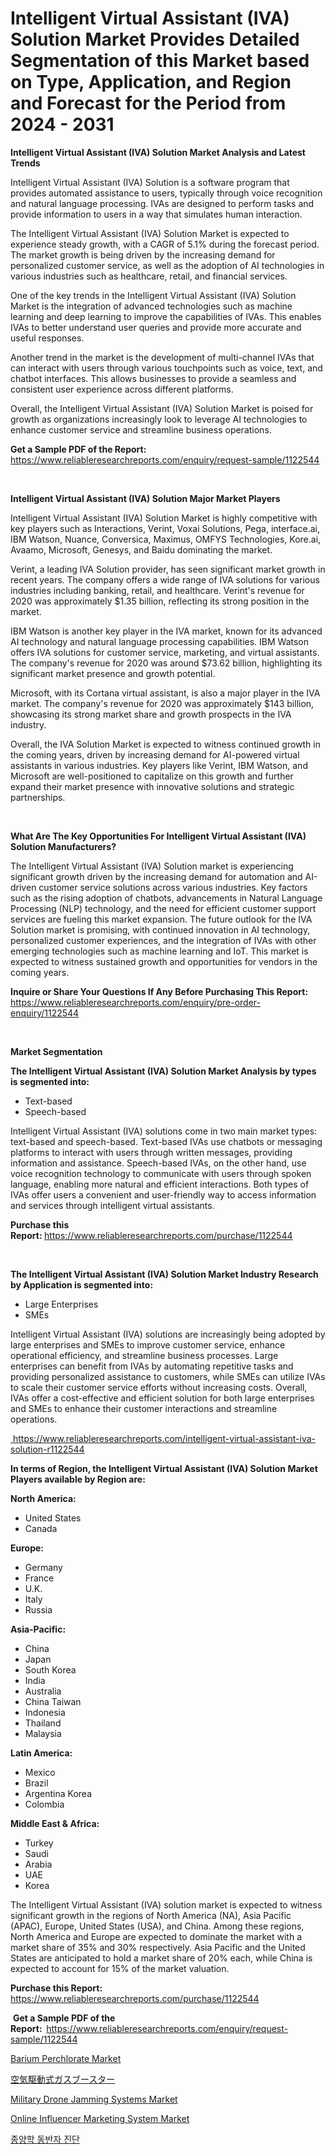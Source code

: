 <p><h1>Intelligent Virtual Assistant (IVA) Solution Market Provides Detailed Segmentation of this Market based on Type, Application, and Region and Forecast for the Period from 2024 - 2031</h1></p><p><strong>Intelligent Virtual Assistant (IVA) Solution Market Analysis and Latest Trends</strong></p>
<p><p>Intelligent Virtual Assistant (IVA) Solution is a software program that provides automated assistance to users, typically through voice recognition and natural language processing. IVAs are designed to perform tasks and provide information to users in a way that simulates human interaction.</p><p>The Intelligent Virtual Assistant (IVA) Solution Market is expected to experience steady growth, with a CAGR of 5.1% during the forecast period. The market growth is being driven by the increasing demand for personalized customer service, as well as the adoption of AI technologies in various industries such as healthcare, retail, and financial services.</p><p>One of the key trends in the Intelligent Virtual Assistant (IVA) Solution Market is the integration of advanced technologies such as machine learning and deep learning to improve the capabilities of IVAs. This enables IVAs to better understand user queries and provide more accurate and useful responses.</p><p>Another trend in the market is the development of multi-channel IVAs that can interact with users through various touchpoints such as voice, text, and chatbot interfaces. This allows businesses to provide a seamless and consistent user experience across different platforms.</p><p>Overall, the Intelligent Virtual Assistant (IVA) Solution Market is poised for growth as organizations increasingly look to leverage AI technologies to enhance customer service and streamline business operations.</p></p>
<p><strong>Get a Sample PDF of the Report:&nbsp;</strong> <a href="https://www.reliableresearchreports.com/enquiry/request-sample/1122544">https://www.reliableresearchreports.com/enquiry/request-sample/1122544</a></p>
<p>&nbsp;</p>
<p><strong>Intelligent Virtual Assistant (IVA) Solution Major Market Players</strong></p>
<p><p>Intelligent Virtual Assistant (IVA) Solution Market is highly competitive with key players such as Interactions, Verint, Voxai Solutions, Pega, interface.ai, IBM Watson, Nuance, Conversica, Maximus, OMFYS Technologies, Kore.ai, Avaamo, Microsoft, Genesys, and Baidu dominating the market.</p><p>Verint, a leading IVA Solution provider, has seen significant market growth in recent years. The company offers a wide range of IVA solutions for various industries including banking, retail, and healthcare. Verint's revenue for 2020 was approximately $1.35 billion, reflecting its strong position in the market.</p><p>IBM Watson is another key player in the IVA market, known for its advanced AI technology and natural language processing capabilities. IBM Watson offers IVA solutions for customer service, marketing, and virtual assistants. The company's revenue for 2020 was around $73.62 billion, highlighting its significant market presence and growth potential.</p><p>Microsoft, with its Cortana virtual assistant, is also a major player in the IVA market. The company's revenue for 2020 was approximately $143 billion, showcasing its strong market share and growth prospects in the IVA industry.</p><p>Overall, the IVA Solution Market is expected to witness continued growth in the coming years, driven by increasing demand for AI-powered virtual assistants in various industries. Key players like Verint, IBM Watson, and Microsoft are well-positioned to capitalize on this growth and further expand their market presence with innovative solutions and strategic partnerships.</p></p>
<p>&nbsp;</p>
<p><strong>What Are The Key Opportunities For Intelligent Virtual Assistant (IVA) Solution Manufacturers?</strong></p>
<p><p>The Intelligent Virtual Assistant (IVA) Solution market is experiencing significant growth driven by the increasing demand for automation and AI-driven customer service solutions across various industries. Key factors such as the rising adoption of chatbots, advancements in Natural Language Processing (NLP) technology, and the need for efficient customer support services are fueling this market expansion. The future outlook for the IVA Solution market is promising, with continued innovation in AI technology, personalized customer experiences, and the integration of IVAs with other emerging technologies such as machine learning and IoT. This market is expected to witness sustained growth and opportunities for vendors in the coming years.</p></p>
<p><strong>Inquire or Share Your Questions If Any Before Purchasing This Report:</strong> <a href="https://www.reliableresearchreports.com/enquiry/pre-order-enquiry/1122544">https://www.reliableresearchreports.com/enquiry/pre-order-enquiry/1122544</a></p>
<p>&nbsp;</p>
<p><strong>Market Segmentation</strong></p>
<p><strong>The Intelligent Virtual Assistant (IVA) Solution Market Analysis by types is segmented into:</strong></p>
<p><ul><li>Text-based</li><li>Speech-based</li></ul></p>
<p><p>Intelligent Virtual Assistant (IVA) solutions come in two main market types: text-based and speech-based. Text-based IVAs use chatbots or messaging platforms to interact with users through written messages, providing information and assistance. Speech-based IVAs, on the other hand, use voice recognition technology to communicate with users through spoken language, enabling more natural and efficient interactions. Both types of IVAs offer users a convenient and user-friendly way to access information and services through intelligent virtual assistants.</p></p>
<p><strong>Purchase this Report:&nbsp;</strong><a href="https://www.reliableresearchreports.com/purchase/1122544">https://www.reliableresearchreports.com/purchase/1122544</a></p>
<p>&nbsp;</p>
<p><strong>The Intelligent Virtual Assistant (IVA) Solution Market Industry Research by Application is segmented into:</strong></p>
<p><ul><li>Large Enterprises</li><li>SMEs</li></ul></p>
<p><p>Intelligent Virtual Assistant (IVA) solutions are increasingly being adopted by large enterprises and SMEs to improve customer service, enhance operational efficiency, and streamline business processes. Large enterprises can benefit from IVAs by automating repetitive tasks and providing personalized assistance to customers, while SMEs can utilize IVAs to scale their customer service efforts without increasing costs. Overall, IVAs offer a cost-effective and efficient solution for both large enterprises and SMEs to enhance their customer interactions and streamline operations.</p></p>
<p><a href="https://www.reliableresearchreports.com/intelligent-virtual-assistant-iva-solution-r1122544">&nbsp;https://www.reliableresearchreports.com/intelligent-virtual-assistant-iva-solution-r1122544</a></p>
<p><strong>In terms of Region, the Intelligent Virtual Assistant (IVA) Solution Market Players available by Region are:</strong></p>
<p>
    <p> <strong> North America: </strong>
        <ul>
            <li>United States</li>
            <li>Canada</li>
        </ul>
        </p> 
    <p> <strong> Europe: </strong>
        <ul>
            <li>Germany</li>
            <li>France</li>
            <li>U.K.</li>
            <li>Italy</li>
            <li>Russia</li>
        </ul>
        </p> 
    <p> <strong> Asia-Pacific: </strong>
        <ul>
            <li>China</li>
            <li>Japan</li>
            <li>South Korea</li>
            <li>India</li>
            <li>Australia</li>
            <li>China Taiwan</li>
            <li>Indonesia</li>
            <li>Thailand</li>
            <li>Malaysia</li>
        </ul>
        </p> 
    <p> <strong> Latin America: </strong>
        <ul>
            <li>Mexico</li>
            <li>Brazil</li>
            <li>Argentina Korea</li>
            <li>Colombia</li>
        </ul>
        </p> 
    <p> <strong> Middle East & Africa: </strong>
        <ul>
            <li>Turkey</li>
            <li>Saudi</li>
            <li>Arabia</li>
            <li>UAE</li>
            <li>Korea</li>
        </ul>
    </p>
    </p>
<p><p>The Intelligent Virtual Assistant (IVA) solution market is expected to witness significant growth in the regions of North America (NA), Asia Pacific (APAC), Europe, United States (USA), and China. Among these regions, North America and Europe are expected to dominate the market with a market share of 35% and 30% respectively. Asia Pacific and the United States are anticipated to hold a market share of 20% each, while China is expected to account for 15% of the market valuation.</p></p>
<p><strong>Purchase this Report: </strong><a href="https://www.reliableresearchreports.com/purchase/1122544">https://www.reliableresearchreports.com/purchase/1122544</a></p>
<p>&nbsp;<strong>Get a Sample PDF of the Report:&nbsp;&nbsp;</strong><a href="https://www.reliableresearchreports.com/enquiry/request-sample/1122544">https://www.reliableresearchreports.com/enquiry/request-sample/1122544</a></p>
<p><strong></strong></p>
<p><p><a href="https://www.linkedin.com/pulse/barium-perchlorate-market-provides-comprehensive-analysis-including-rvnrc">Barium Perchlorate Market</a></p><p><a href="https://github.com/charm854/Market-Research-Report-List-1/blob/main/100123962731.md">空気駆動式ガスブースター</a></p><p><a href="https://github.com/Alonsoolds3wq1d81czn8rbol/Market-Research-Report-List-2/blob/main/military-drone-jamming-systems-market.md">Military Drone Jamming Systems Market</a></p><p><a href="https://github.com/yemakinde/Market-Research-Report-List-2/blob/main/online-influencer-marketing-system-market.md">Online Influencer Marketing System Market</a></p><p><a href="https://github.com/TitusBoyer1/Market-Research-Report-List-1/blob/main/844357662245.md">종양학 동반자 진단</a></p></p>